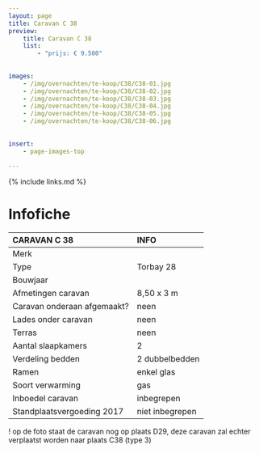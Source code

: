 ```yaml
---
layout: page
title: Caravan C 38
preview: 
    title: Caravan C 38
    list:
        - "prijs: € 9.500"
        
        
images:
    - /img/overnachten/te-koop/C38/C38-01.jpg
    - /img/overnachten/te-koop/C38/C38-02.jpg
    - /img/overnachten/te-koop/C38/C38-03.jpg
    - /img/overnachten/te-koop/C38/C38-04.jpg
    - /img/overnachten/te-koop/C38/C38-05.jpg
    - /img/overnachten/te-koop/C38/C38-06.jpg
    
    
insert:
    - page-images-top
    
---
```


{% include links.md %}



# Infofiche 

CARAVAN C 38                | INFO        | 
:---------------------------|:------------|
Merk                        | 
Type                        |Torbay 28
Bouwjaar                    |
Afmetingen caravan          |8,50 x 3 m
Caravan onderaan afgemaakt? |neen
Lades onder caravan         |neen
Terras                      |neen
Aantal slaapkamers          |2
Verdeling bedden            |2 dubbelbedden 
Ramen                       |enkel glas
Soort verwarming            |gas
Inboedel caravan            |inbegrepen
Standplaatsvergoeding 2017  |niet inbegrepen

! op de foto staat de caravan nog op plaats D29, deze caravan zal echter verplaatst worden naar plaats C38 (type 3)